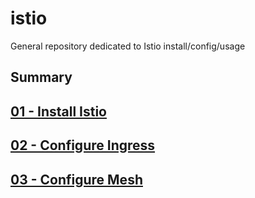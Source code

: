 # istio
General repository dedicated to Istio install/config/usage

## Summary

## [01 - Install Istio](documentation/01-install.md)

## [02 - Configure Ingress](documentation/02-configure-ingress.md)

## [03 - Configure Mesh](documentation/03-configure-mesh.md)
